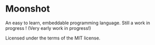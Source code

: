 # Moonshot
An easy to learn, embeddable programming language. Still a work in progress ! (Very early work in progress!)

Licensed under the terms of the MIT license.
